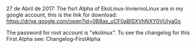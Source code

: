 27 de Abril de 2017:
The fisrt Alpha of EkoLinux-InviernoLinux are in my google account, this is the link for download:
https://drive.google.com/open?id=0B8as_uCF0aBlSXVhNXY0VUlyaGs

The password for root account is "ekolinux".
To see the changelog for this First Alpha see: Changelog-FirstAlpha
